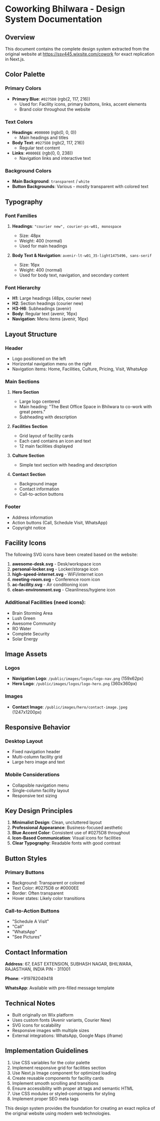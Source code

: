 # Coworking Bhilwara - Design System Documentation

## Overview
This document contains the complete design system extracted from the original website at https://ssv445.wixsite.com/cowork for exact replication in Next.js.

## Color Palette

### Primary Colors
- **Primary Blue**: `#0275D8` (rgb(2, 117, 216))
  - Used for: Facility icons, primary buttons, links, accent elements
  - Brand color throughout the website

### Text Colors
- **Headings**: `#000000` (rgb(0, 0, 0))
  - Main headings and titles
- **Body Text**: `#0275D8` (rgb(2, 117, 216))
  - Regular text content
- **Links**: `#0000EE` (rgb(0, 0, 238))
  - Navigation links and interactive text

### Background Colors
- **Main Background**: `transparent` / `white`
- **Button Backgrounds**: Various - mostly transparent with colored text

## Typography

### Font Families
1. **Headings**: `"courier new", courier-ps-w01, monospace`
   - Size: 48px
   - Weight: 400 (normal)
   - Used for main headings

2. **Body Text & Navigation**: `avenir-lt-w01_35-light1475496, sans-serif`
   - Size: 16px
   - Weight: 400 (normal)
   - Used for body text, navigation, and secondary content

### Font Hierarchy
- **H1**: Large headings (48px, courier new)
- **H2**: Section headings (courier new)
- **H3-H6**: Subheadings (avenir)
- **Body**: Regular text (avenir, 16px)
- **Navigation**: Menu items (avenir, 16px)

## Layout Structure

### Header
- Logo positioned on the left
- Horizontal navigation menu on the right
- Navigation items: Home, Facilities, Culture, Pricing, Visit, WhatsApp

### Main Sections
1. **Hero Section**
   - Large logo centered
   - Main heading: "The Best Office Space in Bhilwara to co-work with great peers."
   - Subheading with description

2. **Facilities Section**
   - Grid layout of facility cards
   - Each card contains an icon and text
   - 12 main facilities displayed

3. **Culture Section**
   - Simple text section with heading and description

4. **Contact Section**
   - Background image
   - Contact information
   - Call-to-action buttons

### Footer
- Address information
- Action buttons (Call, Schedule Visit, WhatsApp)
- Copyright notice

## Facility Icons

The following SVG icons have been created based on the website:

1. **awesome-desk.svg** - Desk/workspace icon
2. **personal-locker.svg** - Locker/storage icon
3. **high-speed-internet.svg** - WiFi/internet icon
4. **meeting-room.svg** - Conference room icon
5. **ac-facility.svg** - Air conditioning icon
6. **clean-environment.svg** - Cleanliness/hygiene icon

### Additional Facilities (need icons):
- Brain Storming Area
- Lush Green
- Awesome Community
- RO Water
- Complete Security
- Solar Energy

## Image Assets

### Logos
- **Navigation Logo**: `/public/images/logos/logo-nav.png` (159x62px)
- **Hero Logo**: `/public/images/logos/logo-hero.png` (360x360px)

### Images
- **Contact Image**: `/public/images/hero/contact-image.jpeg` (1247x1200px)

## Responsive Behavior

### Desktop Layout
- Fixed navigation header
- Multi-column facility grid
- Large hero image and text

### Mobile Considerations
- Collapsible navigation menu
- Single-column facility layout
- Responsive text sizing

## Key Design Principles

1. **Minimalist Design**: Clean, uncluttered layout
2. **Professional Appearance**: Business-focused aesthetic
3. **Blue Accent Color**: Consistent use of #0275D8 throughout
4. **Icon-Based Communication**: Visual icons for facilities
5. **Clear Typography**: Readable fonts with good contrast

## Button Styles

### Primary Buttons
- Background: Transparent or colored
- Text Color: #0275D8 or #0000EE
- Border: Often transparent
- Hover states: Likely color transitions

### Call-to-Action Buttons
- "Schedule A Visit"
- "Call"
- "WhatsApp"
- "See Pictures"

## Contact Information

**Address**: 67, EAST EXTENSION, SUBHASH NAGAR, BHILWARA, RAJASTHAN, INDIA PIN - 311001

**Phone**: +919782049418

**WhatsApp**: Available with pre-filled message template

## Technical Notes

- Built originally on Wix platform
- Uses custom fonts (Avenir variants, Courier New)
- SVG icons for scalability
- Responsive images with multiple sizes
- External integrations: WhatsApp, Google Maps (iframe)

## Implementation Guidelines

1. Use CSS variables for the color palette
2. Implement responsive grid for facilities section
3. Use Next.js Image component for optimized loading
4. Create reusable components for facility cards
5. Implement smooth scrolling and transitions
6. Ensure accessibility with proper alt tags and semantic HTML
7. Use CSS modules or styled-components for styling
8. Implement proper SEO meta tags

This design system provides the foundation for creating an exact replica of the original website using modern web technologies.